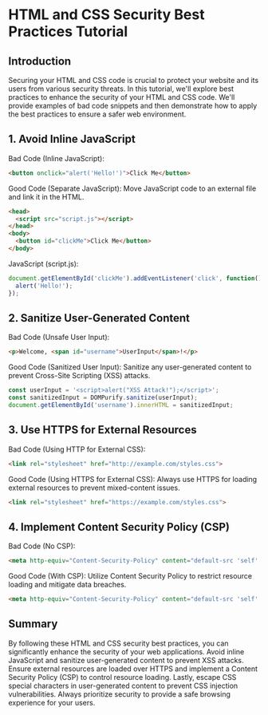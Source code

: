 # HTML and CSS Security Best Practices Tutorial

## Introduction

Securing your HTML and CSS code is crucial to protect your website and its users from various security threats. In this tutorial, we'll explore best practices to enhance the security of your HTML and CSS code. We'll provide examples of bad code snippets and then demonstrate how to apply the best practices to ensure a safer web environment.

## 1. Avoid Inline JavaScript

Bad Code (Inline JavaScript):
```html
<button onclick="alert('Hello!')">Click Me</button>
```

Good Code (Separate JavaScript):
Move JavaScript code to an external file and link it in the HTML.
```html
<head>
  <script src="script.js"></script>
</head>
<body>
  <button id="clickMe">Click Me</button>
</body>
```
JavaScript (script.js):
```javascript
document.getElementById('clickMe').addEventListener('click', function() {
  alert('Hello!');
});
```

## 2. Sanitize User-Generated Content

Bad Code (Unsafe User Input):
```html
<p>Welcome, <span id="username">UserInput</span>!</p>
```

Good Code (Sanitized User Input):
Sanitize any user-generated content to prevent Cross-Site Scripting (XSS) attacks.
```javascript
const userInput = '<script>alert("XSS Attack!");</script>';
const sanitizedInput = DOMPurify.sanitize(userInput);
document.getElementById('username').innerHTML = sanitizedInput;
```

## 3. Use HTTPS for External Resources

Bad Code (Using HTTP for External CSS):
```html
<link rel="stylesheet" href="http://example.com/styles.css">
```

Good Code (Using HTTPS for External CSS):
Always use HTTPS for loading external resources to prevent mixed-content issues.
```html
<link rel="stylesheet" href="https://example.com/styles.css">
```

## 4. Implement Content Security Policy (CSP)

Bad Code (No CSP):
```html
<meta http-equiv="Content-Security-Policy" content="default-src 'self';">
```

Good Code (With CSP):
Utilize Content Security Policy to restrict resource loading and mitigate data breaches.
```html
<meta http-equiv="Content-Security-Policy" content="default-src 'self'; style-src 'self' 'unsafe-inline'; script-src 'self';">
```


## Summary

By following these HTML and CSS security best practices, you can significantly enhance the security of your web applications. Avoid inline JavaScript and sanitize user-generated content to prevent XSS attacks. Ensure external resources are loaded over HTTPS and implement a Content Security Policy (CSP) to control resource loading. Lastly, escape CSS special characters in user-generated content to prevent CSS injection vulnerabilities. Always prioritize security to provide a safe browsing experience for your users.